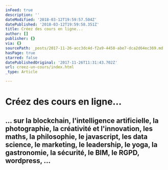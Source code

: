 ```yaml
---
inFeed: true
description: ''
dateModified: '2018-03-12T19:59:57.504Z'
datePublished: '2018-03-12T19:59:58.351Z'
title: Créez des cours en ligne...
author: []
publisher: {}
via: {}
sourcePath: _posts/2017-11-26-acc3dc4d-f2a9-4458-abe7-dca2d64ec369.md
hasPage: true
starred: false
datePublishedOriginal: '2017-11-26T11:31:43.702Z'
url: creez-un-cours/index.html
_type: Article

---
```

# **Créez des cours en ligne...**

## ... sur la blockchain, l'intelligence artificielle, la photographie, la créativité et l'innovation, les maths, la philosophie, le javascript, les data science, le marketing, le leadership, le yoga, la gastronomie, la sécurité, le BIM, le RGPD, wordpress, ...